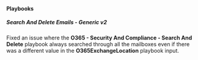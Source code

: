 
#### Playbooks
##### Search And Delete Emails - Generic v2
Fixed an issue where the **O365 - Security And Compliance - Search And Delete** playbook always searched through all the mailboxes even if there was a different value in the **O365ExchangeLocation** playbook input.
